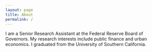 ```yaml
---
layout: page
title: About
permalink: /
---
```


I am a Senior Research Assistant at the Federal Reserve Board of Governors. My research interests include public finance and urban economics. I graduated from the University of Southern California. 